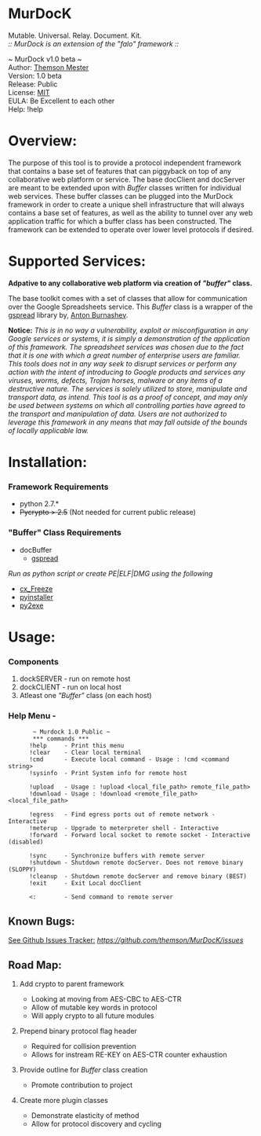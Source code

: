 MurDocK
=======

Mutable. Universal. Relay. Document. Kit.  
*_:: MurDock is an extension of the "falo" framework ::_*
 
 
~ MurDock v1.0 beta ~  
Author:   [Themson Mester](https://twitter.com/ThemsonMester)  
Version:  1.0 beta  
Release:  Public  
License:  [MIT](https://github.com/themson/MurDocK/blob/master/LICENSE)  
EULA:  Be Excellent to each other  
Help:  !help  


# Overview:

The purpose of this tool is to provide a protocol independent framework that contains a base set of features that
can piggyback on top of any collaborative web platform or service. The base docClient and docServer are meant to
be extended upon with _Buffer_ classes written for individual web services. These buffer classes can be plugged
into the MurDock framework in order to create a unique shell infrastructure that will always contains a base set of features, as well as the ability to tunnel over any web application traffic for which a buffer class has been constructed. The framework can be extended to operate over lower level protocols if desired.
	

 
# Supported Services:

**Adpative to any collaborative web platform via creation of _"buffer"_ class.**
  
  
  
The base toolkit comes with a set of classes that allow for communication over the Google Spreadsheets service. This _Buffer_ class is a wrapper of the [gspread](https://github.com/burnash/gspread) library by, [Anton Burnashev](https://github.com/burnash).

	
__Notice:__ _This is in no way a vulnerability, exploit or misconfiguration in any Google services or systems, it is
simply a demonstration of the application of this framework. The spreadsheet services was chosen due
to the fact that it is one with which a great number of enterprise users are familiar. This tools does
not in any way seek to disrupt services or perform any action with the intent of introducing to Google products
and services any viruses, worms, defects, Trojan horses, malware or any items of a destructive nature. The 
services is solely utilized to store, manipulate and transport data, as intend. This tool is as a proof of
concept, and may only be used between systems on which all controlling parties have agreed to the transport
and manipulation of data. Users are not authorized to leverage this framework in any means that may fall outside
of the bounds of locally applicable law._


 
# Installation:
### Framework Requirements
- python 2.7.*
- ~~Pycrypto > 2.5~~ (Not needed for current public release)

### "Buffer" Class Requirements
- docBuffer
	- [gspread](https://github.com/burnash/gspread)

_Run as python script or create PE|ELF|DMG using the following_
- [cx_Freeze](http://cx-freeze.sourceforge.net/index.html)
- [pyinstaller](http://www.pyinstaller.org/)
- [py2exe](http://www.py2exe.org/)
  


# Usage:

### Components
1. dockSERVER - run on remote host
2. dockCLIENT - run on local host    
3. Atleast one _"Buffer"_ class (on each host)
 
### Help Menu -
           ~ Murdock 1.0 Public ~
           *** commands ***
          !help     - Print this menu
          !clear    - Clear local terminal              
          !cmd      - Execute local command - Usage : !cmd <command string>
          !sysinfo  - Print System info for remote host
          
          !upload   - Usage : !upload <local_file_path> remote_file_path>
          !download - Usage : !download <remote_file_path> <local_file_path>
          
          !egress   - Find egress ports out of remote network - Interactive
          !meterup  - Upgrade to meterpreter shell - Interactive
          !forward  - Forward local socket to remote socket - Interactive (disabled)
          
          !sync     - Synchronize buffers with remote server  
          !shutdown - Shutdown remote docServer. Does not remove binary (SLOPPY)
          !cleanup  - Shutdown remote docServer and remove binary (BEST)
          !exit     - Exit Local docClient   
          
          <:        - Send command to remote server
 
 
 
## Known Bugs:
    
[See Github Issues Tracker:](https://github.com/themson/MurDocK/issues) _https://github.com/themson/MurDocK/issues_
 
 
## Road Map:
1. Add crypto to parent framework
   * Looking at moving from AES-CBC to AES-CTR
   * Allow of mutable key words in protocol
   * Will apply crypto to all future modules
  

2. Prepend binary protocol flag header
   * Required for collision prevention 
   * Allows for instream RE-KEY on AES-CTR counter exhaustion
  

3. Provide outline for _Buffer_ class creation
   * Promote contribution to project
  

4. Create more plugin classes
   * Demonstrate elasticity of method
   * Allow for protocol discovery and cycling


